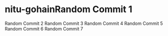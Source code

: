 # nitu-gohainRandom Commit 1
Random Commit 2
Random Commit 3
Random Commit 4
Random Commit 5
Random Commit 6
Random Commit 7
